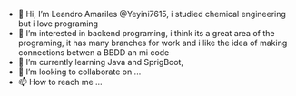 - 👋 Hi, I’m Leandro Amariles @Yeyini7615, i studied chemical engineering but i love programing
- 👀 I’m interested in backend programing, i think its a great area of the programing, it has many branches for work and i like the idea of making connections betwen a BBDD an mi code
- 🌱 I’m currently learning Java and SprigBoot, 
- 💞️ I’m looking to collaborate on ...
- 📫 How to reach me ...

<!---
Yeyini7615/Yeyini7615 is a ✨ special ✨ repository because its `README.md` (this file) appears on your GitHub profile.
You can click the Preview link to take a look at your changes.
--->
